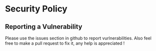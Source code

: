 # Security Policy

## Reporting a Vulnerability

Please use the issues section in github to report vurlnerabilities. Also feel free to make a pull request to fix it, any help is appreciated !
